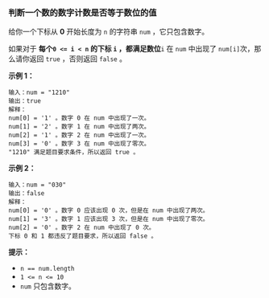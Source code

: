 ### 判断一个数的数字计数是否等于数位的值 ###
给你一个下标从 **0** 开始长度为 `n` 的字符串 `num` ，它只包含数字。

如果对于 **每个**__`0 <= i < n` 的下标 `i` ，都满足数位__`i` 在 `num` 中出现了 `num[i]`次，那么请你返回 `true` ，否则返回 `false` 。



**示例 1：**

```
输入：num = "1210"
输出：true
解释：
num[0] = '1' 。数字 0 在 num 中出现了一次。
num[1] = '2' 。数字 1 在 num 中出现了两次。
num[2] = '1' 。数字 2 在 num 中出现了一次。
num[3] = '0' 。数字 3 在 num 中出现了零次。
"1210" 满足题目要求条件，所以返回 true 。
```

**示例 2：**

```
输入：num = "030"
输出：false
解释：
num[0] = '0' 。数字 0 应该出现 0 次，但是在 num 中出现了两次。
num[1] = '3' 。数字 1 应该出现 3 次，但是在 num 中出现了零次。
num[2] = '0' 。数字 2 在 num 中出现了 0 次。
下标 0 和 1 都违反了题目要求，所以返回 false 。
```



**提示：**

* `n == num.length`
* `1 <= n <= 10`
* `num` 只包含数字。

